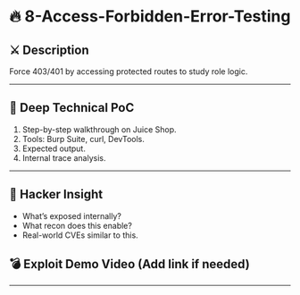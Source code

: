 # 🔥 8-Access-Forbidden-Error-Testing

## ⚔️ Description
Force 403/401 by accessing protected routes to study role logic.

---

## 🧠 Deep Technical PoC

1. Step-by-step walkthrough on Juice Shop.
2. Tools: Burp Suite, curl, DevTools.
3. Expected output.
4. Internal trace analysis.

---

## 🚩 Hacker Insight

- What’s exposed internally?
- What recon does this enable?
- Real-world CVEs similar to this.

## 💣 Exploit Demo Video (Add link if needed)

---
